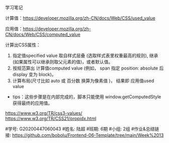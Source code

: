 学习笔记



计算值：https://developer.mozilla.org/zh-CN/docs/Web/CSS/used_value

应用值：https://developer.mozilla.org/zh-CN/docs/Web/CSS/computed_value

计算出CSS属性：
1. 指定值specified value 取自样式层叠 (选取样式表里权重最高的规则), 继承 (如果属性可以继承则取父元素的值)，或者默认值。
2. 按规范算出 计算值computed value  (例如， span 指定 position: absolute 后display 变为 block)。
3. 计算布局(尺寸比如 auto 或 百分数 换算为像素值 )， 结果即 应用值used value
- tips：这些步骤是在内部完成的，脚本只能使用 window.getComputedStyle 获得最终的应用值。


https://www.w3.org/TR/css3-values/
https://www.w3.org/TR/CSS21/propidx.html



#学号: G20200447060043
#姓名: 陆超
#班期: 6期
#小组: 2组
#作业&总结链接: https://github.com/bobolu/Frontend-06-Template/tree/main/Week%2013